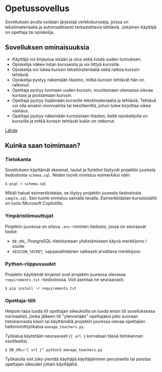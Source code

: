 # Opetussovellus
Sovelluksen avulla voidaan järjestää verkkokursseja, joissa on tekstimateriaalia ja automaattisesti tarkastettavia tehtäviä. Jokainen käyttäjä on opettaja tai opiskelija.

## Sovelluksen ominaisuuksia

- Käyttäjä voi kirjautua sisään ja ulos sekä luoda uuden tunnuksen.
- Opiskelija näkee listan kursseista ja voi liittyä kurssille.
- Opiskelija voi lukea kurssin tekstimateriaalia sekä ratkoa kurssin tehtäviä.
- Opiskelija pystyy näkemään tilaston, mitkä kurssin tehtävät hän on ratkonut.
- Opettaja pystyy luomaan uuden kurssin, muuttamaan olemassa olevaa kurssia ja poistamaan kurssin.
- Opettaja pystyy lisäämään kurssille tekstimateriaalia ja tehtäviä. Tehtävä voi olla ainakin monivalinta tai tekstikenttä, johon tulee kirjoittaa oikea vastaus.
- Opettaja pystyy näkemään kurssistaan tilaston, keitä opiskelijoita on kurssilla ja mitkä kurssin tehtävät kukin on ratkonut.

[Lähde](https://hy-tsoha.github.io/materiaali/aiheen_valinta/#opetussovellus)

## Kuinka saan toimimaan?

### Tietokanta
Sovelluksen käyttämät skeemat, taulut ja funktiot löytyvät projektin juuresta tiedostosta `schema.sql`. Niiden tuonti onnistuu esimerkiksi näin:

```
$ psql < schema.sql
```

Mikäli haluat esimerkkidataa, se löytyy projektin juuresta tiedostosta `sample.sql`. Sen tuonti onnistuu samalla tavalla. Esimerkkidatan kurssisisältö on luotu Microsoft Copilotilla.

### Ympäristömuuttujat

Projektin juuressa on oltava `.env` -niminen tiedosto, jossa on seuraavat tiedot:
- `DB_URL`, PostgreSQL-tietokantaan yhdistämiseen käyvä merkkijono / osoite
- `SESSION_SECRET`, vapaavalintainen vaikeasti arvattava merkkijono

### Python-riippuvuudet

Projektin käyttämät kirjastot ovat projektin juuressa olevassa `requirements.txt` -tiedostossa. Voit asentaa ne seuraavasti:

```
$ pip install -r requirements.txt
```

### Opettaja-tilit

Helpoin tapa luoda tili opettajan oikeuksilla on luoda ensin tili sovelluksessa normaalisti, jonka jälkeen tili "ylennetään" opettajaksi joko suoraan tietokannasta käsin tai käyttämällä projektin juuressa olevaa opettajien hallinnointityökalua `manage_teachers.py`.

Työkalua käytetään seuraavasti (`{ url }` korvataan tässä tietokannan osoitteella).
```
$ DB_URL="{ url }" python3 manage_teachers.py
```

Työkalulla voit joko ylentää käyttäjiä käyttäjänimen perusteella tai poistaa opettajan oikeudet joltain käyttäjältä.
